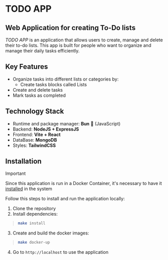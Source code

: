 # TODO APP

## Web Application for creating To-Do lists

_TODO APP_ is an application that allows users to create, manage and delete their to-do lists. This app is built for people who want to organize and manage their daily tasks efficiently.

## **Key Features**
- Organize tasks into different lists or categories by:
  - Create tasks blocks called Lists
- Create and delete tasks
- Mark tasks as completed

## Technology Stack
- Runtime and package manager: **Bun** 🍞 (JavaScript)
- Backend: **NodeJS + ExpressJS**
- Frontend: **Vite + React**
- DataBase: **MongoDB**
- Styles: **TailwindCSS**

## Installation
> [!IMPORTANT]
> Since this application is run in a Docker Container, it's necessary to have it [installed](https://docs.docker.com/engine/install/) in the system

Follow this steps to install and run the application locally:
1. Clone the repository
2. Install dependencies:
>```bash
>make install
>```
3. Create and build the docker images:
>```bash
>make docker-up
>```
4. Go to `http://localhost` to use the application

